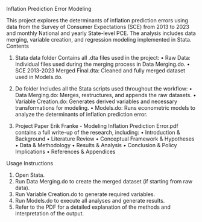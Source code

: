 Inflation Prediction Error Modeling

This project explores the determinants of inflation prediction errors using data from the Survey of Consumer Expectations (SCE) from 2013 to 2023 and monthly National and yearly State-level PCE. The analysis includes data merging, variable creation, and regression modeling implemented in Stata.
Contents

1. Stata data folder
Contains all .dta files used in the project:
• Raw Data: Individual files used during the merging process in Data Merging.do.
• SCE 2013-2023 Merged Final.dta: Cleaned and fully merged dataset used in Models.do.

2. Do folder
Includes all the Stata scripts used throughout the workflow:
• Data Merging.do: Merges, restructures, and appends the raw datasets.
• Variable Creation.do: Generates derived variables and necessary transformations for modeling.
• Models.do: Runs econometric models to analyze the determinants of inflation prediction error.

3. Project Paper
Erik Franke - Modeling Inflation Prediction Error.pdf contains a full write-up of the research, including:
• Introduction & Background
• Literature Review
• Conceptual Framework & Hypotheses
• Data & Methodology
• Results & Analysis
• Conclusion & Policy Implications
• References & Appendices

Usage Instructions
1. Open Stata.
2. Run Data Merging.do to create the merged dataset (if starting from raw data).
3. Run Variable Creation.do to generate required variables.
4. Run Models.do to execute all analyses and generate results.
5. Refer to the PDF for a detailed explanation of the methods and interpretation of the output.
